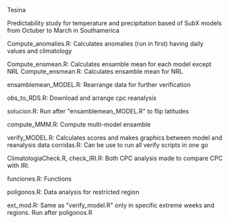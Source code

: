 Tesina

Predictability study for temperature and precipitation based of SubX models from Octuber to March in Southamerica

Compute_anomalies.R: Calculates anomalies (run in first) having daily values and climatology 

Compute_ensmean.R: Calculates ensamble mean for each model except NRL
Compute_ensmean.R: Calculates ensamble mean for NRL 

ensamblemean_MODEL.R: Rearrange data for further verification

obs_to_RDS.R: Download and arrange cpc reanalysis

solucion.R: Run after "ensamblemean_MODEL.R" to flip latitudes 

compute_MMM.R: Compute multi-model ensamble

verify_MODEL.R: Calculates scores and makes graphics between model and reanalysis data 
corridas.R: Can be use to run all verify scripts in one go


ClimatologiaCheck.R, check_IRI.R: Both CPC analysis made to compare CPC with IRI.

funciones.R: Functions 

poligonos.R: Data analysis for restricted region 

ext_mod.R: Same as "verify_model.R" only in specific extreme weeks and regions. Run after poligonos.R